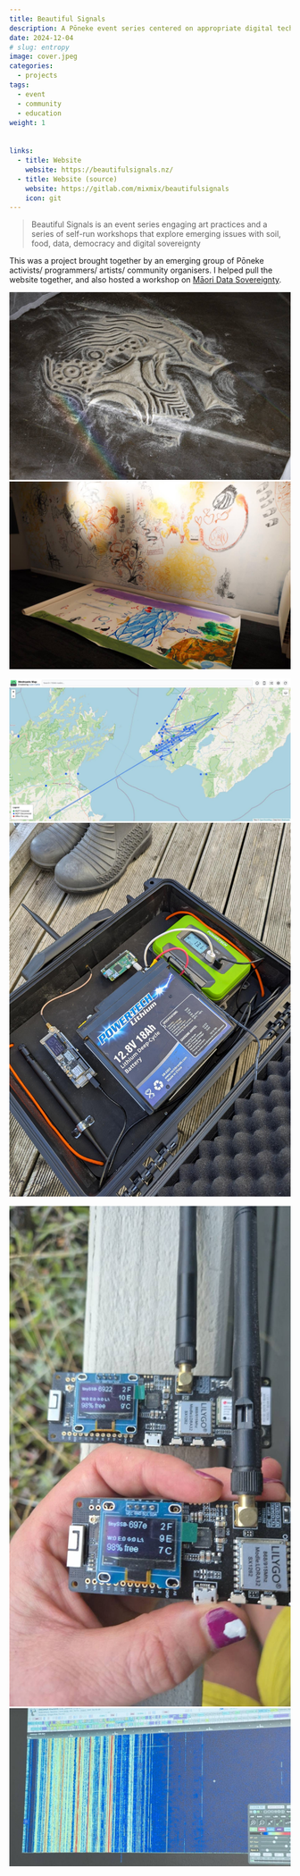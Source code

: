 ```yaml
---
title: Beautiful Signals
description: A Pōneke event series centered on appropriate digital tech.
date: 2024-12-04
# slug: entropy
image: cover.jpeg
categories:
  - projects
tags:
  - event
  - community
  - education
weight: 1


links:
  - title: Website
    website: https://beautifulsignals.nz/
  - title: Website (source)
    website: https://gitlab.com/mixmix/beautifulsignals
    icon: git
---
```


> Beautiful Signals is an event series engaging art practices and a series of
> self-run workshops that explore emerging issues with soil, food, data,
> democracy and digital sovereignty

This was a project brought together by an emerging group of Pōneke activists/
programmers/ artists/ community organisers. I helped pull the website together,
and also hosted a workshop on [Māori Data
Sovereignty](https://beautifulsignals.nz/workshops/maori_data_sovereignty/).


![Digital Rangoli v3, by Amul Topiwal](mandala.jpeg)
![Collaborative art, guided by Tanya Ruka](art-tanya.jpeg)

![From: "Commuinications in an emergency"](meshtastic.jpeg)
![Resilient Meshtastic node](meshtastic-node.jpeg)

![Shout out to Tiny-SSB](tiny-ssb.jpeg)
![From: "Signals of life: messages from earth and beyond"](seti.jpeg)

